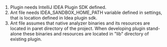 1. Plugin needs IntelliJ IDEA Plugin SDK defined.
2. Ant file needs IDEA_SANDBOX_HOME_PATH variable defined in settings, that is location defined in Idea plugin sdk.
3. Ant file assumes that native analyzer binaries and its resources are located in paret directory of the project.
  When developing plugin stand-alone these binaries and resources are located in "lib" directory of existing plugin.